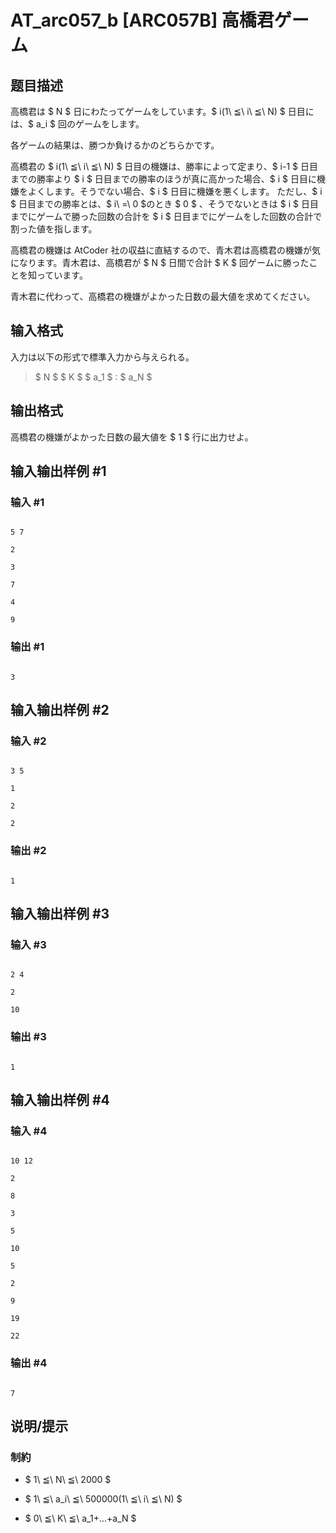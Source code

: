 # AT_arc057_b [ARC057B] 高橋君ゲーム

## 题目描述

[problemUrl]: https://atcoder.jp/contests/arc057/tasks/arc057_b

高橋君は $ N $ 日にわたってゲームをしています。$ i(1\ ≦\ i\ ≦\ N) $ 日目には、$ a_i $ 回のゲームをします。

各ゲームの結果は、勝つか負けるかのどちらかです。

高橋君の $ i(1\ ≦\ i\ ≦\ N) $ 日目の機嫌は、勝率によって定まり、$ i-1 $ 日目までの勝率より $ i $ 日目までの勝率のほうが真に高かった場合、$ i $ 日目に機嫌をよくします。そうでない場合、$ i $ 日目に機嫌を悪くします。 ただし、$ i $ 日目までの勝率とは、$ i\ =\ 0 $のとき $ 0 $ 、そうでないときは $ i $ 日目までにゲームで勝った回数の合計を $ i $ 日目までにゲームをした回数の合計で割った値を指します。

高橋君の機嫌は AtCoder 社の収益に直結するので、青木君は高橋君の機嫌が気になります。青木君は、高橋君が $ N $ 日間で合計 $ K $ 回ゲームに勝ったことを知っています。

青木君に代わって、高橋君の機嫌がよかった日数の最大値を求めてください。

## 输入格式

入力は以下の形式で標準入力から与えられる。

> $ N $ $ K $ $ a_1 $ : $ a_N $

## 输出格式

高橋君の機嫌がよかった日数の最大値を $ 1 $ 行に出力せよ。

## 输入输出样例 #1

### 输入 #1

```
5 7
2
3
7
4
9
```

### 输出 #1

```
3
```

## 输入输出样例 #2

### 输入 #2

```
3 5
1
2
2
```

### 输出 #2

```
1
```

## 输入输出样例 #3

### 输入 #3

```
2 4
2
10
```

### 输出 #3

```
1
```

## 输入输出样例 #4

### 输入 #4

```
10 12
2
8
3
5
10
5
2
9
19
22
```

### 输出 #4

```
7
```

## 说明/提示

### 制約

- $ 1\ ≦\ N\ ≦\ 2000 $
- $ 1\ ≦\ a_i\ ≦\ 500000(1\ ≦\ i\ ≦\ N) $
- $ 0\ ≦\ K\ ≦\ a_1+...+a_N $
